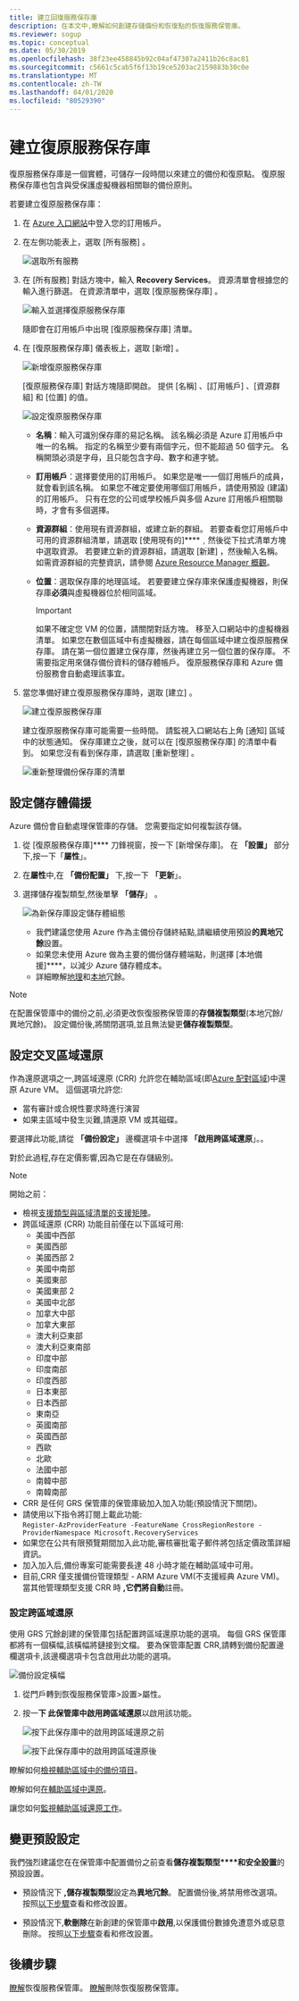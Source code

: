 ```yaml
---
title: 建立回復服務保存庫
description: 在本文中,瞭解如何創建存儲備份和恢復點的恢復服務保管庫。
ms.reviewer: sogup
ms.topic: conceptual
ms.date: 05/30/2019
ms.openlocfilehash: 38f23ee458845b92c04af47307a2411b26c8ac81
ms.sourcegitcommit: c5661c5cab5f6f13b19ce5203ac2159883b30c0e
ms.translationtype: MT
ms.contentlocale: zh-TW
ms.lasthandoff: 04/01/2020
ms.locfileid: "80529390"
---
```

# <a name="create-a-recovery-services-vault"></a>建立復原服務保存庫

復原服務保存庫是一個實體，可儲存一段時間以來建立的備份和復原點。 復原服務保存庫也包含與受保護虛擬機器相關聯的備份原則。

若要建立復原服務保存庫：

1. 在 [Azure 入口網站](https://portal.azure.com/)中登入您的訂用帳戶。

2. 在左側功能表上，選取 [所有服務]  。

    ![選取所有服務](./media/backup-create-rs-vault/click-all-services.png)

3. 在 [所有服務]  對話方塊中，輸入 **Recovery Services**。 資源清單會根據您的輸入進行篩選。 在資源清單中，選取 [復原服務保存庫]  。

    ![輸入並選擇復原服務保存庫](./media/backup-create-rs-vault/all-services.png)

    隨即會在訂用帳戶中出現 [復原服務保存庫] 清單。

4. 在 [復原服務保存庫]  儀表板上，選取 [新增]  。

    ![新增復原服務保存庫](./media/backup-create-rs-vault/add-button-create-vault.png)

    [復原服務保存庫]  對話方塊隨即開啟。 提供 [名稱]  、[訂用帳戶]  、[資源群組]  和 [位置]  的值。

    ![設定復原服務保存庫](./media/backup-create-rs-vault/create-new-vault-dialog.png)

   - **名稱**：輸入可識別保存庫的易記名稱。 該名稱必須是 Azure 訂用帳戶中唯一的名稱。 指定的名稱至少要有兩個字元，但不能超過 50 個字元。 名稱開頭必須是字母，且只能包含字母、數字和連字號。
   - **訂用帳戶**：選擇要使用的訂用帳戶。 如果您是唯一一個訂用帳戶的成員，就會看到該名稱。 如果您不確定要使用哪個訂用帳戶，請使用預設 (建議) 的訂用帳戶。 只有在您的公司或學校帳戶與多個 Azure 訂用帳戶相關聯時，才會有多個選擇。
   - **資源群組**：使用現有資源群組，或建立新的群組。 若要查看您訂用帳戶中可用的資源群組清單，請選取 [使用現有的]****﹐然後從下拉式清單方塊中選取資源。 若要建立新的資源群組，請選取 [新建]  ，然後輸入名稱。 如需資源群組的完整資訊，請參閱 [Azure Resource Manager 概觀](https://docs.microsoft.com/azure/azure-resource-manager/resource-group-overview)。
   - **位置**：選取保存庫的地理區域。 若要要建立保存庫來保護虛擬機器，則保存庫**必須**與虛擬機器位於相同區域。

      > [!IMPORTANT]
      > 如果不確定您 VM 的位置，請關閉對話方塊。 移至入口網站中的虛擬機器清單。 如果您在數個區域中有虛擬機器，請在每個區域中建立復原服務保存庫。 請在第一個位置建立保存庫，然後再建立另一個位置的保存庫。 不需要指定用來儲存備份資料的儲存體帳戶。 復原服務保存庫和 Azure 備份服務會自動處理該事宜。
      >
      >

5. 當您準備好建立復原服務保存庫時，選取 [建立]  。

    ![建立復原服務保存庫](./media/backup-create-rs-vault/click-create-button.png)

    建立復原服務保存庫可能需要一些時間。 請監視入口網站右上角 [通知]  區域中的狀態通知。 保存庫建立之後，就可以在 [復原服務保存庫] 的清單中看到。 如果您沒有看到保存庫，請選取 [重新整理]  。

     ![重新整理備份保存庫的清單](./media/backup-create-rs-vault/refresh-button.png)

## <a name="set-storage-redundancy"></a>設定儲存體備援

Azure 備份會自動處理保管庫的存儲。 您需要指定如何複製該存儲。

1. 從 [復原服務保存庫]**** 刀鋒視窗，按一下 [新增保存庫]。 在 **「設置」** 部分下,按一下「**屬性**」。
2. 在**屬性**中,在 **「備份配置」** 下,按一下 **「更新**」。

3. 選擇儲存複製類型,然後單擊 **「儲存**」 。

     ![為新保存庫設定儲存體組態](./media/backup-try-azure-backup-in-10-mins/recovery-services-vault-backup-configuration.png)

   - 我們建議您使用 Azure 作為主備份存儲終結點,請繼續使用預設**的異地冗餘**設置。
   - 如果您未使用 Azure 做為主要的備份儲存體端點，則選擇 [本地備援]****，以減少 Azure 儲存體成本。
   - 詳細瞭解[地理](../storage/common/storage-redundancy-grs.md)和[本地](../storage/common/storage-redundancy-lrs.md)冗餘。

> [!NOTE]
> 在配置保管庫中的備份之前,必須更改恢復服務保管庫的**存儲複製類型**(本地冗餘/異地冗餘)。 設定備份後,將關閉選項,並且無法變更**儲存複製類型**。

## <a name="set-cross-region-restore"></a>設定交叉區域還原

作為還原選項之一,跨區域還原 (CRR) 允許您在輔助區域(即[Azure 配對區域](https://docs.microsoft.com/azure/best-practices-availability-paired-regions))中還原 Azure VM。 這個選項允許您:

- 當有審計或合規性要求時進行演習
- 如果主區域中發生災難,請還原 VM 或其磁碟。

要選擇此功能,請從 **「備份設定」** 邊欄選項卡中選擇 **「啟用跨區域還原**」。。

對於此過程,存在定價影響,因為它是在存儲級別。

>[!NOTE]
>開始之前：
>
>- 檢視[支援類型與區域清單的支援矩陣](backup-support-matrix.md#cross-region-restore)。
>- 跨區域還原 (CRR) 功能目前僅在以下區域可用: 
>    - 美國中西部
>    - 美國西部
>    - 美國西部 2
>    - 美國中南部
>    - 美國東部
>    - 美國東部 2
>    - 美國中北部
>    - 加拿大中部
>    - 加拿大東部
>    - 澳大利亞東部
>    - 澳大利亞東南部
>    - 印度中部
>    - 印度南部
>    - 印度西部
>    - 日本東部
>    - 日本西部
>    - 東南亞
>    - 英國南部
>    - 英國西部
>    - 西歐
>    - 北歐
>    - 法國中部
>    - 南韓中部
>    - 南韓南部
>- CRR 是任何 GRS 保管庫的保管庫級加入加入功能(預設情況下關閉)。
>- 請使用以下指令將訂閱上載此功能:<br>
>  `Register-AzProviderFeature -FeatureName CrossRegionRestore -ProviderNamespace Microsoft.RecoveryServices`
>- 如果您在公共有限預覽期間加入此功能,審核審批電子郵件將包括定價政策詳細資訊。
>- 加入加入后,備份專案可能需要長達 48 小時才能在輔助區域中可用。
>- 目前,CRR 僅支援備份管理類型 - ARM Azure VM(不支援經典 Azure VM)。  當其他管理類型支援 CRR 時 **,它們將自動**註冊。

### <a name="configure-cross-region-restore"></a>設定跨區域還原

使用 GRS 冗餘創建的保管庫包括配置跨區域還原功能的選項。 每個 GRS 保管庫都將有一個橫幅,該橫幅將鏈接到文檔。 要為保管庫配置 CRR,請轉到備份配置邊欄選項卡,該邊欄選項卡包含啟用此功能的選項。

 ![備份設定橫幅](./media/backup-azure-arm-restore-vms/banner.png)

1. 從門戶轉到恢復服務保管庫>設置>屬性。
2. 按一**下 此保管庫中啟用跨區域還原**以啟用該功能。

   ![按下此保存庫中的啟用跨區域還原之前](./media/backup-azure-arm-restore-vms/backup-configuration1.png)

   ![按下此保存庫中的啟用跨區域還原後](./media/backup-azure-arm-restore-vms/backup-configuration2.png)

瞭解如何[檢視輔助區域中的備份項目](backup-azure-arm-restore-vms.md#view-backup-items-in-secondary-region)。

瞭解如何[在輔助區域中還原](backup-azure-arm-restore-vms.md#restore-in-secondary-region)。

讓您如何[監視輔助區域還原工作](backup-azure-arm-restore-vms.md#monitoring-secondary-region-restore-jobs)。

## <a name="modifying-default-settings"></a>變更預設設定

我們強烈建議您在在保管庫中配置備份之前查看**儲存複製類型****和安全設置**的預設設置。

- 預設情況下 **,儲存複製類型**設定為**異地冗餘**。 配置備份後,將禁用修改選項。 按照[以下步驟](https://docs.microsoft.com/azure/backup/backup-create-rs-vault#set-storage-redundancy)查看和修改設置。

- 預設情況下,**軟刪除**在新創建的保管庫中**啟用**,以保護備份數據免遭意外或惡意刪除。 按照[以下步驟](https://docs.microsoft.com/azure/backup/backup-azure-security-feature-cloud#disabling-soft-delete)查看和修改設置。

## <a name="next-steps"></a>後續步驟

[瞭解](backup-azure-recovery-services-vault-overview.md)恢復服務保管庫。
[瞭解](backup-azure-delete-vault.md)刪除恢復服務保管庫。
